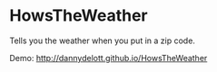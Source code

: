 # HowsTheWeather
Tells you the weather when you put in a zip code.

Demo: http://dannydelott.github.io/HowsTheWeather
